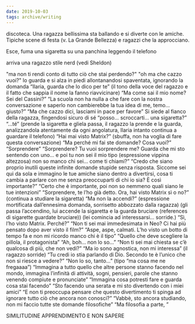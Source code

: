```yaml
---
date: 2019-10-03
tags: archive/writing
---
```

discoteca. Una ragazza bellissima sta ballando e si diverte con le amiche. Tipiche scene di festa (v. La Grande Bellezza) e ragazzi che la approcciano.

Esce, fuma una sigaretta su una panchina leggendo il telefono

arriva una ragazzo stile nerd (vedi Sheldon)

"ma non ti rendi conto di tutto ciò che stai perdendo?"
"oh ma che cazzo vuoi?" lo guarda e si alza in piedi allontanandosi spaventata, ignorando la domanda
“Ilaria, guarda che lo dico per te” (il tono della voce del ragazzo e il fatto che sappia il nome la fanno riavvicinare)
“Ma come sai il mio nome? Sei del Cassini?”
“La scuola non ha nulla a che fare con la nostra conversazione e saperlo non cambierebbe la tua idea di me, temo… giusto?”
“Ma che cazzo dici, lasciami in pace per favore”
Si siede al fianco della ragazza, fingendosi sicuro di sé “posso… scroccarti… una sigaretta?”
“...té” (prende la sigaretta e gliela passa, il ragazzo la prende e la guarda, analizzandola atentamente da ogni angolatura, Ilaria intanto continua a guardare il telefono)
“Hai mai visto Matrix?”
(sbuffa, non ha voglia di fare questa conversazione) “Ma perché mi fai ste domande? Cosa vuoi?”
“Sorprendere”
“Sorprendere? Tu vuoi sorprendere me? Guarda che mi sto sentendo con uno…
e poi tu non sei il mio tipo (espressione vippina altezzosa) non so manco chi sei… come ti chiami?”
“Credo che siano proprio inutili queste infinite domande stupide senza risposta. Siccome sei qui da sola e immagino le tue amiche siano dentro a divertirsi, cosa ti cambia a parlare con me senza preoccuparti di chi io sia? È così importante?”
“Certo che è importante, poi non so nemmeno quali siano le tue intenzioni”
“Sorprendere, te l’ho già detto. Ora, hai visto Matrix sì o no?” (continua a studiare la sigaretta)
“Ma non la accendi?”
(espressione mortificata dall’ennesima domanda, sorrisetto abbozzato dalla ragazza)
(gli passa l’accendino, lui accende la sigaretta e la guarda bruciare (references di sigarette guardate bruciare))
(lei comincia ad interessarsi… sorride.)
“Sì, l’ho visto Matrix. Perché?”
“Non ti sei mai immedesimata in Neo? Ci hai più pensato dopo aver visto il film?”
“Aspe, aspe, calmati. L’ho visto un botto di tempo fa e non mi ricordo manco chi è il tipo”
“Quello che deve scegliere la pillola, il protagonista”
“Ah, boh… non lo so...”
“Non ti sei mai chiesta se c’è qualcosa di più, che non vedi?”
“Ma io sono agnostica, non mi interessa”
(il ragazzo sorride)
“Tu credi io stia parlando di Dio. Secondo te è l’unico che non si riesce a vedere?”
“Non lo so, tanto...” (tipo “ma cosa me ne fregaaaa”)
“Immagina a tutto quello che altre persone stanno facendo nel mondo, immagina l’infinità di attività, sogni, pensieri, parole che stanno venendo compiute e pronunciate”
“Immagina cosa potresti fare e guarda cosa stai facendo”
“Sto facendo una serata e mi sto divertendo con i miei amici”
“E non ti preoccupa pensare che questo divertimento ti spinga ad ignorare tutto ciò che ancora non conosci?”
“Vabbè, sto ancora studiando, non mi faccio tutte ste domande filosofiche”
“Ma filosofia a parte, ”

SIMILITUDINE APPRENDIMENTO E NON SAPERE